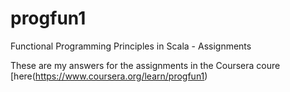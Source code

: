 # progfun1
Functional Programming Principles in Scala - Assignments

These are my answers for the assignments in the Coursera coure [here(https://www.coursera.org/learn/progfun1)

